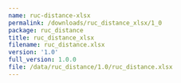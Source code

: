 ```yaml
---
name: ruc-distance-xlsx
permalink: /downloads/ruc_distance_xlsx/1_0
package: ruc_distance
title: ruc_distance_xlsx
filename: ruc_distance.xlsx
version: '1.0'
full_version: 1.0.0
file: /data/ruc_distance/1.0/ruc_distance.xlsx
---
```

